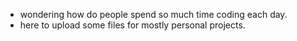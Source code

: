 

- wondering how do people spend so much time coding each day.
- here to upload some files for mostly personal projects.



<!---
zillastar/zillastar is a ✨ special ✨ repository because its `README.md` (this file) appears on your GitHub profile.
You can click the Preview link to take a look at your changes.
--->

